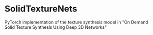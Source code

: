 # SolidTextureNets

PyTorch implementation of the texture synthesis model in "On Demand Solid Texture Synthesis Using Deep 3D Networks"
